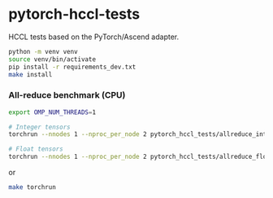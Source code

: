 # pytorch-hccl-tests

HCCL tests based on the PyTorch/Ascend adapter.


```bash
python -m venv venv
source venv/bin/activate
pip install -r requirements_dev.txt
make install
```


### All-reduce benchmark (CPU)

```bash
export OMP_NUM_THREADS=1

# Integer tensors
torchrun --nnodes 1 --nproc_per_node 2 pytorch_hccl_tests/allreduce_int.py --device cpu

# Float tensors
torchrun --nnodes 1 --nproc_per_node 2 pytorch_hccl_tests/allreduce_float.py --device cpu
```

or

```bash
make torchrun
```
